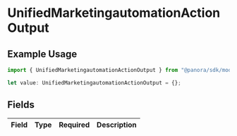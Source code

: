 # UnifiedMarketingautomationActionOutput

## Example Usage

```typescript
import { UnifiedMarketingautomationActionOutput } from "@panora/sdk/models/components";

let value: UnifiedMarketingautomationActionOutput = {};
```

## Fields

| Field       | Type        | Required    | Description |
| ----------- | ----------- | ----------- | ----------- |